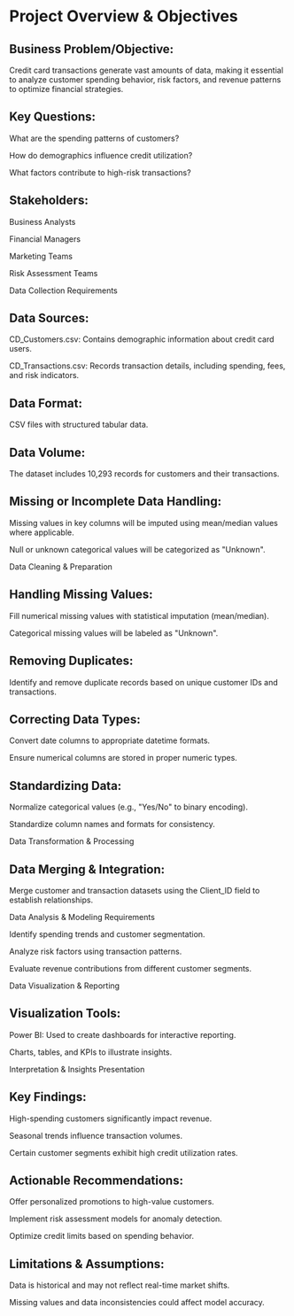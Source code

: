 # Project Overview & Objectives

## Business Problem/Objective:

Credit card transactions generate vast amounts of data, making it essential to analyze customer spending behavior, risk factors, and revenue patterns to optimize financial strategies.

## Key Questions:

What are the spending patterns of customers?

How do demographics influence credit utilization?

What factors contribute to high-risk transactions?

## Stakeholders:

Business Analysts

Financial Managers

Marketing Teams

Risk Assessment Teams

Data Collection Requirements

## Data Sources:

CD_Customers.csv: Contains demographic information about credit card users.

CD_Transactions.csv: Records transaction details, including spending, fees, and risk indicators.

## Data Format:

CSV files with structured tabular data.

## Data Volume:

The dataset includes 10,293 records for customers and their transactions.

## Missing or Incomplete Data Handling:

Missing values in key columns will be imputed using mean/median values where applicable.

Null or unknown categorical values will be categorized as "Unknown".

Data Cleaning & Preparation

## Handling Missing Values:

Fill numerical missing values with statistical imputation (mean/median).

Categorical missing values will be labeled as "Unknown".

## Removing Duplicates:

Identify and remove duplicate records based on unique customer IDs and transactions.

## Correcting Data Types:

Convert date columns to appropriate datetime formats.

Ensure numerical columns are stored in proper numeric types.

## Standardizing Data:

Normalize categorical values (e.g., "Yes/No" to binary encoding).

Standardize column names and formats for consistency.

Data Transformation & Processing

## Data Merging & Integration:

Merge customer and transaction datasets using the Client_ID field to establish relationships.

Data Analysis & Modeling Requirements

Identify spending trends and customer segmentation.

Analyze risk factors using transaction patterns.

Evaluate revenue contributions from different customer segments.

Data Visualization & Reporting

## Visualization Tools:

Power BI: Used to create dashboards for interactive reporting.

Charts, tables, and KPIs to illustrate insights.

Interpretation & Insights Presentation

## Key Findings:

High-spending customers significantly impact revenue.

Seasonal trends influence transaction volumes.

Certain customer segments exhibit high credit utilization rates.

## Actionable Recommendations:

Offer personalized promotions to high-value customers.

Implement risk assessment models for anomaly detection.

Optimize credit limits based on spending behavior.

## Limitations & Assumptions:

Data is historical and may not reflect real-time market shifts.

Missing values and data inconsistencies could affect model accuracy.


